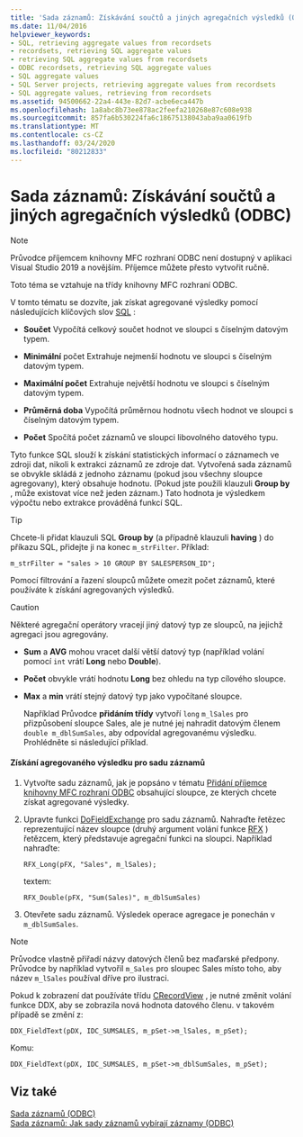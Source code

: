 ```yaml
---
title: 'Sada záznamů: Získávání součtů a jiných agregačních výsledků (ODBC)'
ms.date: 11/04/2016
helpviewer_keywords:
- SQL, retrieving aggregate values from recordsets
- recordsets, retrieving SQL aggregate values
- retrieving SQL aggregate values from recordsets
- ODBC recordsets, retrieving SQL aggregate values
- SQL aggregate values
- SQL Server projects, retrieving aggregate values from recordsets
- SQL aggregate values, retrieving from recordsets
ms.assetid: 94500662-22a4-443e-82d7-acbe6eca447b
ms.openlocfilehash: 1a8abc8b73ee878ac2feefa210268e87c608e938
ms.sourcegitcommit: 857fa6b530224fa6c18675138043aba9aa0619fb
ms.translationtype: MT
ms.contentlocale: cs-CZ
ms.lasthandoff: 03/24/2020
ms.locfileid: "80212833"
---
```

# <a name="recordset-obtaining-sums-and-other-aggregate-results-odbc"></a>Sada záznamů: Získávání součtů a jiných agregačních výsledků (ODBC)

> [!NOTE]
> Průvodce příjemcem knihovny MFC rozhraní ODBC není dostupný v aplikaci Visual Studio 2019 a novějším. Příjemce můžete přesto vytvořit ručně.

Toto téma se vztahuje na třídy knihovny MFC rozhraní ODBC.

V tomto tématu se dozvíte, jak získat agregované výsledky pomocí následujících klíčových slov [SQL](../../data/odbc/sql.md) :

- **Součet** Vypočítá celkový součet hodnot ve sloupci s číselným datovým typem.

- **Minimální** počet Extrahuje nejmenší hodnotu ve sloupci s číselným datovým typem.

- **Maximální počet** Extrahuje největší hodnotu ve sloupci s číselným datovým typem.

- **Průměrná doba** Vypočítá průměrnou hodnotu všech hodnot ve sloupci s číselným datovým typem.

- **Počet** Spočítá počet záznamů ve sloupci libovolného datového typu.

Tyto funkce SQL slouží k získání statistických informací o záznamech ve zdroji dat, nikoli k extrakci záznamů ze zdroje dat. Vytvořená sada záznamů se obvykle skládá z jednoho záznamu (pokud jsou všechny sloupce agregovany), který obsahuje hodnotu. (Pokud jste použili klauzuli **Group by** , může existovat více než jeden záznam.) Tato hodnota je výsledkem výpočtu nebo extrakce prováděná funkcí SQL.

> [!TIP]
>  Chcete-li přidat klauzuli SQL **Group by** (a případně klauzuli **having** ) do příkazu SQL, přidejte ji na konec `m_strFilter`. Příklad:

```
m_strFilter = "sales > 10 GROUP BY SALESPERSON_ID";
```

Pomocí filtrování a řazení sloupců můžete omezit počet záznamů, které používáte k získání agregovaných výsledků.

> [!CAUTION]
>  Některé agregační operátory vracejí jiný datový typ ze sloupců, na jejichž agregaci jsou agregovány.

- **Sum** a **AVG** mohou vracet další větší datový typ (například volání pomocí `int` vrátí **Long** nebo **Double**).

- **Počet** obvykle vrátí hodnotu **Long** bez ohledu na typ cílového sloupce.

- **Max** a **min** vrátí stejný datový typ jako vypočítané sloupce.

     Například Průvodce **přidáním třídy** vytvoří `long` `m_lSales` pro přizpůsobení sloupce Sales, ale je nutné jej nahradit datovým členem `double m_dblSumSales`, aby odpovídal agregovanému výsledku. Prohlédněte si následující příklad.

#### <a name="to-obtain-an-aggregate-result-for-a-recordset"></a>Získání agregovaného výsledku pro sadu záznamů

1. Vytvořte sadu záznamů, jak je popsáno v tématu [Přidání příjemce knihovny MFC rozhraní ODBC](../../mfc/reference/adding-an-mfc-odbc-consumer.md) obsahující sloupce, ze kterých chcete získat agregované výsledky.

1. Upravte funkci [DoFieldExchange](../../mfc/reference/crecordset-class.md#dofieldexchange) pro sadu záznamů. Nahraďte řetězec reprezentující název sloupce (druhý argument volání funkce [RFX](../../data/odbc/record-field-exchange-using-rfx.md) ) řetězcem, který představuje agregační funkci na sloupci. Například nahraďte:

    ```
    RFX_Long(pFX, "Sales", m_lSales);
    ```

     textem:

    ```
    RFX_Double(pFX, "Sum(Sales)", m_dblSumSales)
    ```

1. Otevřete sadu záznamů. Výsledek operace agregace je ponechán v `m_dblSumSales`.

> [!NOTE]
>  Průvodce vlastně přiřadí názvy datových členů bez maďarské předpony. Průvodce by například vytvořil `m_Sales` pro sloupec Sales místo toho, aby název `m_lSales` používal dříve pro ilustraci.

Pokud k zobrazení dat používáte třídu [CRecordView](../../mfc/reference/crecordview-class.md) , je nutné změnit volání funkce DDX, aby se zobrazila nová hodnota datového členu. v takovém případě se změní z:

```
DDX_FieldText(pDX, IDC_SUMSALES, m_pSet->m_lSales, m_pSet);
```

Komu:

```
DDX_FieldText(pDX, IDC_SUMSALES, m_pSet->m_dblSumSales, m_pSet);
```

## <a name="see-also"></a>Viz také

[Sada záznamů (ODBC)](../../data/odbc/recordset-odbc.md)<br/>
[Sada záznamů: Jak sady záznamů vybírají záznamy (ODBC)](../../data/odbc/recordset-how-recordsets-select-records-odbc.md)
